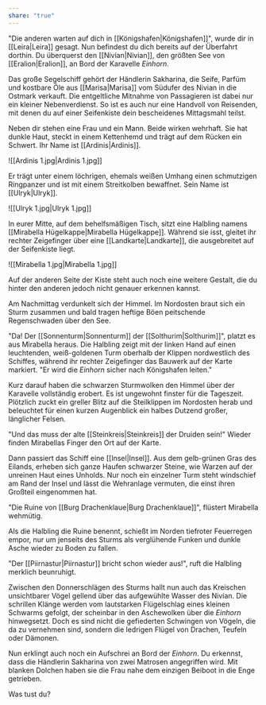 ```yaml
---
share: "true"
---
```

"Die anderen warten auf dich in [[Königshafen|Königshafen]]", wurde dir in [[Leira|Leira]] gesagt. Nun befindest du dich bereits auf der Überfahrt dorthin. Du überquerst den [[Nivian|Nivian]], den größten See von [[Eralion|Eralion]], an Bord der Karavelle *Einhorn*. 

Das große Segelschiff gehört der Händlerin Sakharina, die Seife, Parfüm und kostbare Öle aus [[Marisa|Marisa]] vom Südufer des Nivian in die Ostmark verkauft. Die entgeltliche Mitnahme von Passagieren ist dabei nur ein kleiner Nebenverdienst. So ist es auch nur eine Handvoll von Reisenden, mit denen du auf einer Seifenkiste dein bescheidenes Mittagsmahl teilst.

Neben dir stehen eine Frau und ein Mann. Beide wirken wehrhaft. Sie hat dunkle Haut, steckt in einem Kettenhemd und trägt auf dem Rücken ein Schwert. Ihr Name ist [[Ardinis|Ardinis]].

![[Ardinis 1.jpg|Ardinis 1.jpg]]

Er trägt unter einem löchrigen, ehemals weißen Umhang einen schmutzigen Ringpanzer und ist mit einem Streitkolben bewaffnet. Sein Name ist [[Ulryk|Ulryk]].

![[Ulryk 1.jpg|Ulryk 1.jpg]]

In eurer Mitte, auf dem behelfsmäßigen Tisch, sitzt eine Halbling namens [[Mirabella Hügelkappe|Mirabella Hügelkappe]]. Während sie isst, gleitet ihr rechter Zeigefinger über eine [[Landkarte|Landkarte]], die ausgebreitet auf der Seifenkiste liegt.

![[Mirabella 1.jpg|Mirabella 1.jpg]]

Auf der anderen Seite der Kiste steht auch noch eine weitere Gestalt, die du hinter den anderen jedoch nicht genauer erkennen kannst.

Am Nachmittag verdunkelt sich der Himmel. Im Nordosten braut sich ein Sturm zusammen und bald tragen heftige Böen peitschende Regenschwaden über den See. 

"Da! Der [[Sonnenturm|Sonnenturm]] der [[Solthurim|Solthurim]]", platzt es aus Mirabella heraus. Die Halbling zeigt mit der linken Hand auf einen leuchtenden, weiß-goldenen Turm oberhalb der Klippen nordwestlich des Schiffes, während ihr rechter Zeigefinger das Bauwerk auf der Karte markiert. "Er wird die *Einhorn* sicher nach Königshafen leiten."

Kurz darauf haben die schwarzen Sturmwolken den Himmel über der Karavelle vollständig erobert. Es ist ungewohnt finster für die Tageszeit.
Plötzlich zuckt ein greller Blitz auf die Steilklippen im Nordosten herab und beleuchtet für einen kurzen Augenblick ein halbes Dutzend großer, länglicher Felsen.

"Und das muss der alte [[Steinkreis|Steinkreis]] der Druiden sein!" Wieder finden Mirabellas Finger den Ort auf der Karte.

Dann passiert das Schiff eine [[Insel|Insel]]. Aus dem gelb-grünen Gras des Eilands, erheben sich ganze Haufen schwarzer Steine, wie Warzen auf der unreinen Haut eines Unholds. Nur noch ein einzelner Turm steht windschief am Rand der Insel und lässt die Wehranlage vermuten, die einst ihren Großteil eingenommen hat.

"Die Ruine von [[Burg Drachenklaue|Burg Drachenklaue]]", flüstert Mirabella wehmütig.

Als die Halbling die Ruine benennt, schießt im Norden tiefroter Feuerregen empor, nur um jenseits des Sturms als verglühende Funken und dunkle Asche wieder zu Boden zu fallen.

"Der [[Piirnastur|Piirnastur]] bricht schon wieder aus!", ruft die Halbling merklich beunruhigt.

Zwischen den Donnerschlägen des Sturms hallt nun auch das Kreischen unsichtbarer Vögel gellend über das aufgewühlte Wasser des Nivian. Die schrillen Klänge werden vom lautstarken Flügelschlag eines kleinen Schwarms gefolgt, der scheinbar in den Aschewolken über die *Einhorn* hinwegsetzt. Doch es sind nicht die gefiederten Schwingen von Vögeln, die da zu vernehmen sind, sondern die ledrigen Flügel von Drachen, Teufeln oder Dämonen.

Nun erklingt auch noch ein Aufschrei an Bord der *Einhorn*. Du erkennst, dass die Händlerin Sakharina von zwei Matrosen angegriffen wird. Mit blanken Dolchen haben sie die Frau nahe dem einzigen Beiboot in die Enge getrieben.

Was tust du?